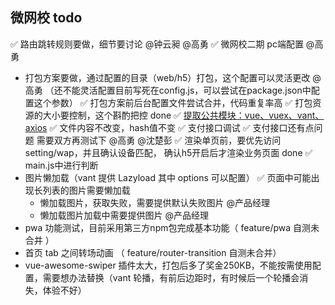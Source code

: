 ## 微网校 todo

✅ 路由跳转规则要做，细节要讨论  @钟云昶 @高勇
✅ 微网校二期 pc端配置 @高勇
- 打包方案要做，通过配置的目录（web/h5）打包，这个配置可以灵活更改 @高勇 （还不能灵活配置目前写死在config.js，可以尝试在package.json中配置这个参数）
✅ 打包方案前后台配置文件尝试合并，代码重复率高
✅ 打包资源的大小要控制，这个斟酌把控 done
	✅ [提取公共模块：vue、vuex、vant、axios](/build/webpack.prod.conf.js)
	✅ 文件内容不改变，hash值不变
✅ 支付接口调试
	✅ 支付接口还有点问题 需要双方再测试下 @高勇 @沈楚彭
✅ 渲染单页前，要优先访问setting/wap，并且确认设备匹配， 确认h5开启后才渲染业务页面 done
	✅ main.js中进行判断
- 图片懒加载（vant 提供 Lazyload 其中 options 可以配置）
  ✅ 页面中可能出现长列表的图片需要懒加载
  + 懒加载图片，获取失败，需要提供默认失败图片 @产品经理
  + 懒加载图片加载中需要提供图片 @产品经理
- pwa 功能测试，目前采用第三方npm包完成基本功能（ feature/pwa 自测未合并 ）
- 首页 tab 之间转场动画 （ feature/router-transition 自测未合并）
- vue-awesome-swiper 插件太大，打包后多了奖金250KB，不能按需使用配置，需要想办法替换（vant 轮播，有前后边距时，有时候后一个轮播会消失，体验不好）

